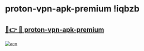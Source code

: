 # proton-vpn-apk-premium !iqbzb

# <h2><a href="https://wighv5.esa.edu.pl?title=proton-vpn-apk-premium&ref=iqbzb">🔗👉 🔴 proton-vpn-apk-premium</a></h2>

[![acn](https://github.com/user-attachments/assets/0f9c940e-d8b0-45ae-aac7-cd30a18b3e1c)](https://wighv5.esa.edu.pl?title=proton-vpn-apk-premium&ref=iqbzb)

